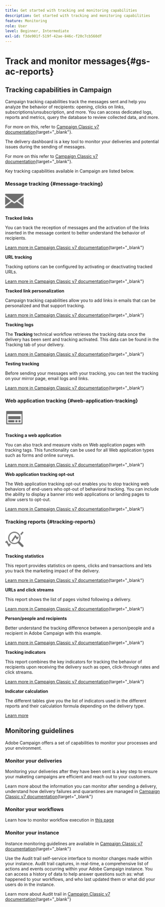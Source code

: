 ```yaml
---
title: Get started with tracking and monitoring capabilities
description: Get started with tracking and monitoring capabilities
feature: Monitoring
role: User
level: Beginner, Intermediate
exl-id: f3de901f-519f-42ae-846c-f20c7cb560df
---
```

# Track and monitor messages{#gs-ac-reports}

## Tracking capabilities in Campaign

Campaign tracking capabilities track the messages sent and  help you analyze the behavior of recipients: opening, clicks on links, subscriptions/unsubscription, and more. You can access dedicated logs, reports and metrics, query the database to review collected data, and more.  

For more on this, refer to [Campaign Classic v7 documentation](https://experienceleague.adobe.com/docs/campaign-classic/using/getting-started/profile-management/editing-a-profile.html#tracking-tab){target="_blank"}.

The delivery dashboard is a key tool to monitor your deliveries and potential issues during the sending of messages. 

For more on this refer to [Campaign Classic v7 documentation](https://experienceleague.adobe.com/docs/campaign-classic/using/sending-messages/monitoring-deliveries/delivery-dashboard.html#sending-messages){target="_blank"}.

Key tracking capabilities available in Campaign are listed below.

### Message tracking {#message-tracking}

<img src="assets/do-not-localize/icon-message-tracking.svg" width="60px">

**Tracked links**

You can track the reception of messages and the activation of the links inserted in the message content to better understand the behavior of recipients.

[Learn more in Campaign Classic v7 documentation](https://experienceleague.adobe.com/docs/campaign-classic/using/sending-messages/tracking-messages/how-to-configure-tracked-links.html#sending-messages){target="_blank"}

**URL tracking**

Tracking options can be configured by activating or deactivating tracked URLs. 

[Learn more in Campaign Classic v7 documentation](https://experienceleague.adobe.com/docs/campaign-classic/using/sending-messages/tracking-messages/personalizing-url-tracking.html#sending-messages){target="_blank"}


**Tracked link personalization**

Campaign tracking capabilities allow you to add links in emails that can be personalized and that support tracking. 

[Learn more in Campaign Classic v7 documentation](https://experienceleague.adobe.com/docs/campaign-classic/using/sending-messages/tracking-messages/tracking-personalized-links/tracking-personalized-links.html#sending-messages){target="_blank"}

**Tracking logs**

The **Tracking** technical workflow retrieves the tracking data once the delivery has been sent and tracking activated. This data can be found in the Tracking tab of your delivery. 

[Learn more in Campaign Classic v7 documentation](https://experienceleague.adobe.com/docs/campaign-classic/using/sending-messages/tracking-messages/accessing-the-tracking-logs.html#sending-messages){target="_blank"}

**Testing tracking**

Before sending your messages with your tracking, you can test the tracking on your mirror page, email logs and links. 

[Learn more in Campaign Classic v7 documentation](https://experienceleague.adobe.com/docs/campaign-classic/using/sending-messages/tracking-messages/testing-tracking.html#sending-messages){target="_blank"}

### Web application tracking {#web-application-tracking}

<img src="assets/do-not-localize/icon-web-app.svg" width="60px">

**Tracking a web application**

You can also track and measure visits on Web application pages with tracking tags. This functionality can be used for all Web application types such as forms and online surveys. 

[Learn more in Campaign Classic v7 documentation](https://experienceleague.adobe.com/docs/campaign-classic/using/designing-content/web-applications/tracking-a-web-application.html#designing-content){target="_blank"}

**Web application tracking opt-out**

The Web application tracking opt-out enables you to stop tracking web behaviors of end-users who opt-out of behavioral tracking. You can include the ability to display a banner into web applications or landing pages to allow users to opt-out. 

[Learn more in Campaign Classic v7 documentation](https://experienceleague.adobe.com/docs/campaign-classic/using/designing-content/web-applications/web-application-tracking-opt-out.html#designing-content){target="_blank"}

### Tracking reports {#tracking-reports}

<img src="assets/do-not-localize/icon_monitor.svg" width="60px">

**Tracking statistics**

This report provides statistics on opens, clicks and transactions and lets you track the marketing impact of the delivery. 

[Learn more in Campaign Classic v7 documentation](https://experienceleague.adobe.com/docs/campaign-classic/using/sending-messages/tracking-messages/about-message-tracking.html#tracking-reports){target="_blank"}

**URLs and click streams**

This report shows the list of pages visited following a delivery. 

[Learn more in Campaign Classic v7 documentation](https://experienceleague.adobe.com/docs/campaign-classic/using/reporting/reports-on-deliveries/delivery-reports.html#urls-and-click-streams){target="_blank"}

**Person/people and recipients**

Better understand the tracking difference between a person/people and a recipient in Adobe Campaign with this example. 

[Learn more in Campaign Classic v7 documentation](https://experienceleague.adobe.com/docs/campaign-classic/using/reporting/reports-on-deliveries/person-people-recipients.html#reporting){target="_blank"}

**Tracking indicators**

This report combines the key indicators for tracking the behavior of recipients upon receiving the delivery such as open, click-through rates and click streams.

[Learn more in Campaign Classic v7 documentation](https://experienceleague.adobe.com/docs/campaign-classic/using/reporting/reports-on-deliveries/delivery-reports.html#reporting){target="_blank"}

**Indicator calculation**

The different tables give you the list of indicators used in the different reports and their calculation formula depending on the delivery type. 

[Learn more](../reporting/metrics-calculation.md)

## Monitoring guidelines

Adobe Campaign offers a set of capabilities to monitor your processes and your environment.

### Monitor your deliveries

Monitoring your deliveries after they have been sent is a key step to ensure your maketing campaigns are efficient and reach out to your customers.

Learn more about the information you can monitor after sending a delivery, understand how delivery failures and quarantines are managed in [Campaign Classic v7 documentation](https://experienceleague.adobe.com/docs/campaign-classic/using/sending-messages/monitoring-deliveries/about-delivery-monitoring.html#sending-messages){target="_blank"}

### Monitor your workflows

Learn how to monitor workflow execution in [this page](https://experienceleague.adobe.com/docs/campaign/automation/workflows/monitoring-workflows/monitor-workflow-execution.html)

### Monitor your instance

Instance monitoring guidelines are available in [Campaign Classic v7 documentation](https://experienceleague.adobe.com/docs/campaign-classic/using/monitoring-campaign-classic/introduction/monitoring-guidelines.html#monitoring-campaign-classic){target="_blank"}

Use the Audit trail self-service interface to monitor changes made within your instance. Audit trail captures, in real-time, a comprehensive list of actions and events occurring within your Adobe Campaign instance. You can access a history of data to help answer questions such as: what happened to your workflows, and who last updated them or what did your users do in the instance.

Learn more about Audit trail in  [Campaign Classic v7 documentation](https://experienceleague.adobe.com/docs/campaign-classic/using/monitoring-campaign-classic/production-procedures/audit-trail.html#accessing-audit-trail){target="_blank"}
